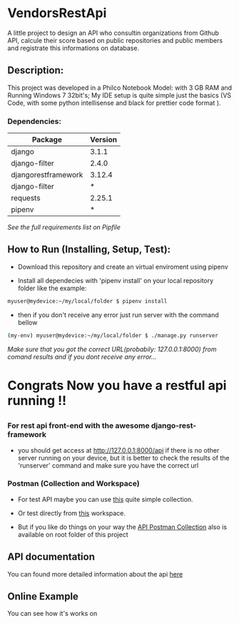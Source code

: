 # VendorsRestApi
A little project to design an API who consultin organizations from Github API, calcule their score based on public repositories and public members and registrate this informations on database.

## Description:

This project was developed in a Philco Notebook Model: with 3 GB RAM and Running Windows 7 32bit's; My IDE setup is quite simple just the basics (VS Code, with some python intellisense and black for prettier code format ).

### Dependencies:

|Package             | Version  |
|--------------------| ---------|
| django             |  3.1.1   |
| django-filter      |  2.4.0   |
| djangorestframework|  3.12.4  |
| django-filter      |  *       |
| requests           |  2.25.1  |
| pipenv             |  *       |




_See the full requirements list on Pipfile_

## How to Run (Installing, Setup, Test):

- Download this repository and create an virtual enviroment using pipenv

- Install all dependecies with 'pipenv install' on your local repository folder like the example:

```bash
myuser@mydevice:~/my/local/folder $ pipenv install
```

- then if you don't receive any error just run server with the command bellow

```bash
(my-env) myuser@mydevice:~/my/local/folder $ ./manage.py runserver
```
_Make sure that you got the correct URL(probabily: 127.0.0.1:8000) from comand results and if you dont receive any error..._

# Congrats Now you have a restful api running !!

##

### For rest api front-end with the awesome django-rest-framework
- you should get access at http://127.0.0.1:8000/api if there is no other server running on your device, but it is better to check the results of the 'runserver' command and make sure you have the correct url


### Postman (Collection and Workspace)

- For test API maybe you can use  [this](https://www.getpostman.com/collections/) quite simple collection.

- Or test directly from [this](https://app.getpostman.com/) workspace.

- But if you like do things on your way the [API Postman Collection](postman_collection.json) also is available on root folder of this project

## API documentation
You can found more detailed information about the api [here](https://documenter.getpostman.com/)

## Online Example
You can see how it's works on 